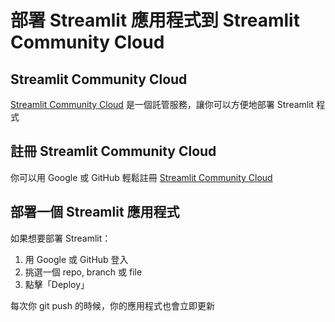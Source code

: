 # 部署 Streamlit 應用程式到 Streamlit Community Cloud

## Streamlit Community Cloud

[Streamlit Community Cloud](https://streamlit.io/cloud) 是一個託管服務，讓你可以方便地部署 Streamlit 程式

## 註冊 Streamlit Community Cloud

你可以用 Google 或 GitHub 輕鬆註冊 [Streamlit Community Cloud](https://streamlit.io/cloud)

## 部署一個 Streamlit 應用程式

如果想要部署 Streamlit：
1. 用 Google 或 GitHub 登入
2. 挑選一個 repo, branch 或 file
3. 點擊「Deploy」

每次你 git push 的時候，你的應用程式也會立即更新